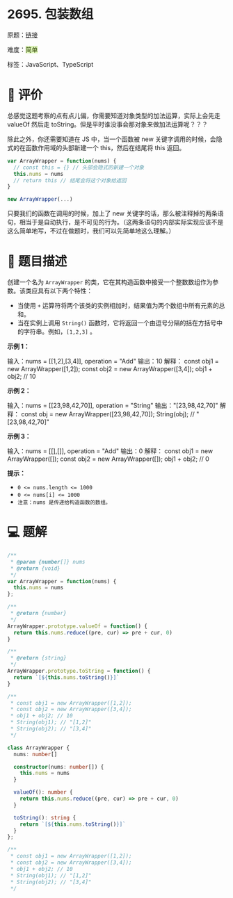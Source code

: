 # 2695. 包装数组

原题：[链接](https://leetcode.cn/problems/array-wrapper/description/)

难度：<font style="background:#DBF1B7;color:#2A4200">简单</font>

标签：JavaScript、TypeScript

# 📝 评价
总感觉这题考察的点有点儿偏，你需要知道对象类型的加法运算，实际上会先走 valueOf 然后走 toString。但是平时谁没事会那对象来做加法运算呢？？？

除此之外，你还需要知道在 JS 中，当一个函数被 new 关键字调用的时候，会隐式的在函数作用域的头部新建一个 this，然后在结尾将 this 返回。

```javascript
var ArrayWrapper = function(nums) {
  // const this = {} // 头部会隐式的新建一个对象
  this.nums = nums
  // return this // 结尾会将这个对象给返回
}

new ArrayWrapper(...)
```

只要我们的函数在调用的时候，加上了 new 关键字的话，那么被注释掉的两条语句，相当于是自动执行，是不可见的行为。（这两条语句的内部实际实现应该不是这么简单地写，不过在做题时，我们可以先简单地这么理解。）

# 📝 题目描述
创建一个名为 `ArrayWrapper` 的类，它在其构造函数中接受一个整数数组作为参数。该类应具有以下两个特性：

+ 当使用 `+` 运算符将两个该类的实例相加时，结果值为两个数组中所有元素的总和。
+ 当在实例上调用 `String()` 函数时，它将返回一个由逗号分隔的括在方括号中的字符串。例如，`[1,2,3]` 。



**示例 1：**

输入：nums = [[1,2],[3,4]], operation = "Add"
输出：10
解释：
const obj1 = new ArrayWrapper([1,2]);
const obj2 = new ArrayWrapper([3,4]);
obj1 + obj2; // 10

**示例 2：**

输入：nums = [[23,98,42,70]], operation = "String"
输出："[23,98,42,70]"
解释：
const obj = new ArrayWrapper([23,98,42,70]);
String(obj); // "[23,98,42,70]"

**示例 3：**

输入：nums = [[],[]], operation = "Add"
输出：0
解释：
const obj1 = new ArrayWrapper([]);
const obj2 = new ArrayWrapper([]);
obj1 + obj2; // 0



**提示：**

+ `0 <= nums.length <= 1000`
+ `0 <= nums[i] <= 1000`
+ `注意：nums 是传递给构造函数的数组。`

# 💻 题解
```javascript
/**
 * @param {number[]} nums
 * @return {void}
 */
var ArrayWrapper = function(nums) {
  this.nums = nums
};

/**
 * @return {number}
 */
ArrayWrapper.prototype.valueOf = function() {
  return this.nums.reduce((pre, cur) => pre + cur, 0)
}

/**
 * @return {string}
 */
ArrayWrapper.prototype.toString = function() {
  return `[${this.nums.toString()}]`
}

/**
 * const obj1 = new ArrayWrapper([1,2]);
 * const obj2 = new ArrayWrapper([3,4]);
 * obj1 + obj2; // 10
 * String(obj1); // "[1,2]"
 * String(obj2); // "[3,4]"
 */
```

```typescript
class ArrayWrapper {
  nums: number[]

  constructor(nums: number[]) {
    this.nums = nums
  }

  valueOf(): number {
    return this.nums.reduce((pre, cur) => pre + cur, 0)
  }

  toString(): string {
    return `[${this.nums.toString()}]`
  }
};

/**
 * const obj1 = new ArrayWrapper([1,2]);
 * const obj2 = new ArrayWrapper([3,4]);
 * obj1 + obj2; // 10
 * String(obj1); // "[1,2]"
 * String(obj2); // "[3,4]"
 */
```

